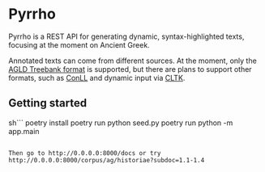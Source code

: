# Pyrrho

Pyrrho is a REST API for generating dynamic, syntax-highlighted texts, focusing at the moment on Ancient Greek.

Annotated texts can come from different sources. At the moment, only the [AGLD Treebank format](https://perseusdl.github.io/treebank_data/) is supported, but there are plans to support other formats, such as [ConLL](https://universaldependencies.org/format.html) and dynamic input via [CLTK](https://github.com/cltk/cltk).

## Getting started

sh```
poetry install
poetry run python seed.py
poetry run python -m app.main
```

Then go to http://0.0.0.0:8000/docs or try http://0.0.0.0:8000/corpus/ag/historiae?subdoc=1.1-1.4
